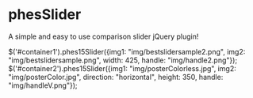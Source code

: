 # phesSlider
A 
simple and easy to use comparison slider jQuery plugin!

$('#container1').phes15Slider({img1: "img/bestslidersample2.png", img2: "img/bestslidersample.png", width: 425, handle: "img/handle2.png"});
$('#container2').phes15Slider({img1: "img/posterColorless.jpg", img2: "img/posterColor.jpg", direction: "horizontal", height: 350, handle: "img/handleV.png"});